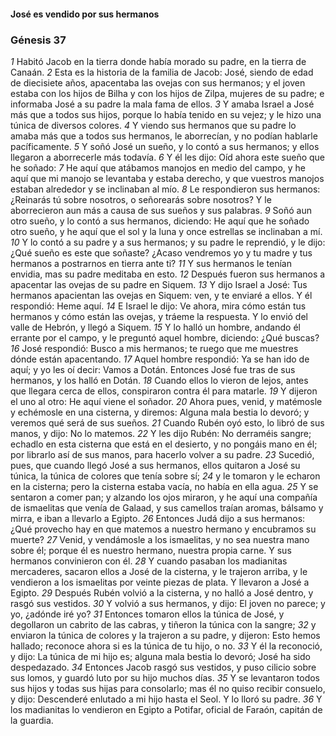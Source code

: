 #### José es vendido por sus hermanos

### Génesis 37

_1_ Habitó Jacob en la tierra donde había morado su padre, en la tierra de Canaán. 
_2_ Esta es la historia de la familia de Jacob: José, siendo de edad de diecisiete años, apacentaba las ovejas con sus hermanos; y el joven estaba con los hijos de Bilha y con los hijos de Zilpa, mujeres de su padre; e informaba José a su padre la mala fama de ellos. 
_3_ Y amaba Israel a José más que a todos sus hijos, porque lo había tenido en su vejez; y le hizo una túnica de diversos colores. 
_4_ Y viendo sus hermanos que su padre lo amaba más que a todos sus hermanos, le aborrecían, y no podían hablarle pacíficamente. 
_5_ Y soñó José un sueño, y lo contó a sus hermanos; y ellos llegaron a aborrecerle más todavía. 
_6_ Y él les dijo: Oíd ahora este sueño que he soñado: 
_7_ He aquí que atábamos manojos en medio del campo, y he aquí que mi manojo se levantaba y estaba derecho, y que vuestros manojos estaban alrededor y se inclinaban al mío. 
_8_ Le respondieron sus hermanos: ¿Reinarás tú sobre nosotros, o señorearás sobre nosotros? Y le aborrecieron aun más a causa de sus sueños y sus palabras. 
_9_ Soñó aun otro sueño, y lo contó a sus hermanos, diciendo: He aquí que he soñado otro sueño, y he aquí que el sol y la luna y once estrellas se inclinaban a mí. 
_10_ Y lo contó a su padre y a sus hermanos; y su padre le reprendió, y le dijo: ¿Qué sueño es este que soñaste? ¿Acaso vendremos yo y tu madre y tus hermanos a postrarnos en tierra ante ti? 
_11_ Y sus hermanos le tenían envidia, mas su padre meditaba en esto. 
_12_ Después fueron sus hermanos a apacentar las ovejas de su padre en Siquem. 
_13_ Y dijo Israel a José: Tus hermanos apacientan las ovejas en Siquem: ven, y te enviaré a ellos. Y él respondió: Heme aquí. 
_14_ E Israel le dijo: Ve ahora, mira cómo están tus hermanos y cómo están las ovejas, y tráeme la respuesta. Y lo envió del valle de Hebrón, y llegó a Siquem. 
_15_ Y lo halló un hombre, andando él errante por el campo, y le preguntó aquel hombre, diciendo: ¿Qué buscas? 
_16_ José respondió: Busco a mis hermanos; te ruego que me muestres dónde están apacentando. 
_17_ Aquel hombre respondió: Ya se han ido de aquí; y yo les oí decir: Vamos a Dotán. Entonces José fue tras de sus hermanos, y los halló en Dotán. 
_18_ Cuando ellos lo vieron de lejos, antes que llegara cerca de ellos, conspiraron contra él para matarle. 
_19_ Y dijeron el uno al otro: He aquí viene el soñador. 
_20_ Ahora pues, venid, y matémosle y echémosle en una cisterna, y diremos: Alguna mala bestia lo devoró; y veremos qué será de sus sueños. 
_21_ Cuando Rubén oyó esto, lo libró de sus manos, y dijo: No lo matemos. 
_22_ Y les dijo Rubén: No derraméis sangre; echadlo en esta cisterna que está en el desierto, y no pongáis mano en él; por librarlo así de sus manos, para hacerlo volver a su padre. 
_23_ Sucedió, pues, que cuando llegó José a sus hermanos, ellos quitaron a José su túnica, la túnica de colores que tenía sobre sí; 
_24_ y le tomaron y le echaron en la cisterna; pero la cisterna estaba vacía, no había en ella agua. 
_25_ Y se sentaron a comer pan; y alzando los ojos miraron, y he aquí una compañía de ismaelitas que venía de Galaad, y sus camellos traían aromas, bálsamo y mirra, e iban a llevarlo a Egipto. 
_26_ Entonces Judá dijo a sus hermanos: ¿Qué provecho hay en que matemos a nuestro hermano y encubramos su muerte? 
_27_ Venid, y vendámosle a los ismaelitas, y no sea nuestra mano sobre él; porque él es nuestro hermano, nuestra propia carne. Y sus hermanos convinieron con él. 
_28_ Y cuando pasaban los madianitas mercaderes, sacaron ellos a José de la cisterna, y le trajeron arriba, y le vendieron a los ismaelitas por veinte piezas de plata. Y llevaron a José a Egipto. 
_29_ Después Rubén volvió a la cisterna, y no halló a José dentro, y rasgó sus vestidos. 
_30_ Y volvió a sus hermanos, y dijo: El joven no parece; y yo, ¿adónde iré yo? 
_31_ Entonces tomaron ellos la túnica de José, y degollaron un cabrito de las cabras, y tiñeron la túnica con la sangre; 
_32_ y enviaron la túnica de colores y la trajeron a su padre, y dijeron: Esto hemos hallado; reconoce ahora si es la túnica de tu hijo, o no. 
_33_ Y él la reconoció, y dijo: La túnica de mi hijo es; alguna mala bestia lo devoró; José ha sido despedazado. 
_34_ Entonces Jacob rasgó sus vestidos, y puso cilicio sobre sus lomos, y guardó luto por su hijo muchos días. 
_35_ Y se levantaron todos sus hijos y todas sus hijas para consolarlo; mas él no quiso recibir consuelo, y dijo: Descenderé enlutado a mi hijo hasta el Seol. Y lo lloró su padre. 
_36_ Y los madianitas lo vendieron en Egipto a Potifar, oficial de Faraón, capitán de la guardia. 



